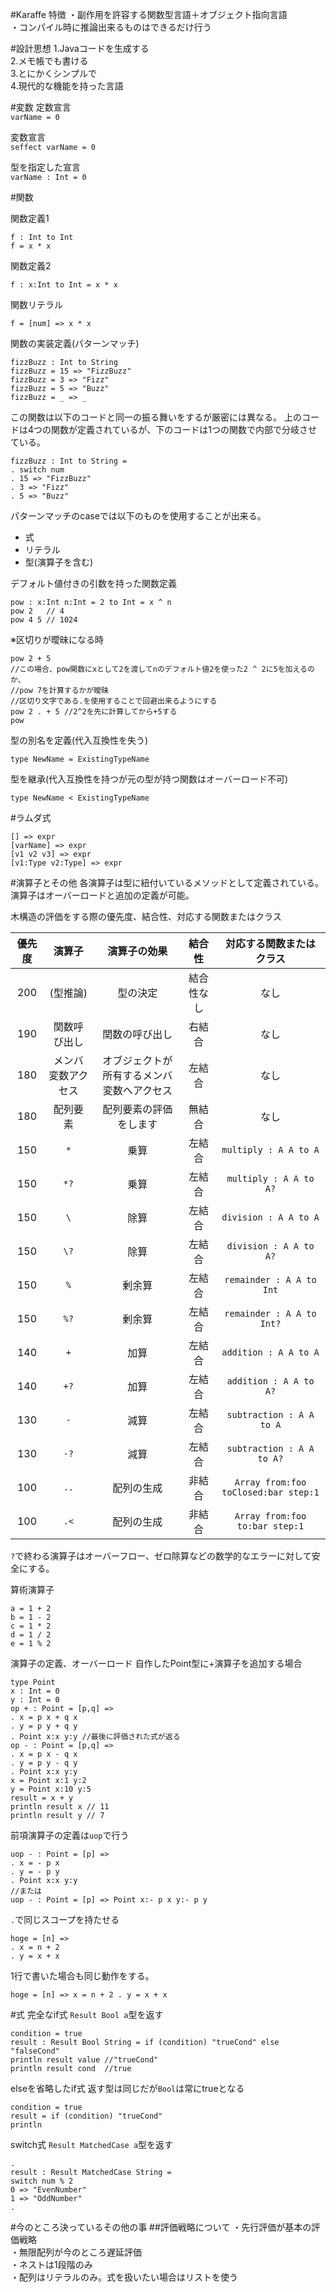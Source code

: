 #Karaffe
特徴
・副作用を許容する関数型言語＋オブジェクト指向言語  
・コンパイル時に推論出来るものはできるだけ行う  

#設計思想
1.Javaコードを生成する  
2.メモ帳でも書ける  
3.とにかくシンプルで  
4.現代的な機能を持った言語  

#変数
定数宣言  
`varName = 0`

変数宣言  
`seffect varName = 0`

型を指定した宣言  
`varName : Int = 0`

#関数

関数定義1

```
f : Int to Int
f = x * x
```

関数定義2

```
f : x:Int to Int = x * x
```

関数リテラル

```
f = [num] => x * x
```

関数の実装定義(パターンマッチ)

```
fizzBuzz : Int to String
fizzBuzz = 15 => "FizzBuzz" 
fizzBuzz = 3 => "Fizz"
fizzBuzz = 5 => "Buzz"
fizzBuzz = _ => _
```
この関数は以下のコードと同一の振る舞いをするが厳密には異なる。
上のコードは4つの関数が定義されているが、下のコードは1つの関数で内部で分岐させている。

```
fizzBuzz : Int to String =
. switch num
. 15 => "FizzBuzz"
. 3 => "Fizz"
. 5 => "Buzz"
```

パターンマッチのcaseでは以下のものを使用することが出来る。

- 式
- リテラル
- 型(演算子を含む)

デフォルト値付きの引数を持った関数定義

```
pow : x:Int n:Int = 2 to Int = x ^ n
pow 2   // 4
pow 4 5 // 1024
```
※区切りが曖昧になる時

```
pow 2 + 5
//この場合、pow関数にxとして2を渡してnのデフォルト値2を使った2 ^ 2に5を加えるのか、
//pow 7を計算するかが曖昧
//区切り文字である.を使用することで回避出来るようにする
pow 2 . + 5 //2^2を先に計算してから+5する
pow 
```

型の別名を定義(代入互換性を失う)

```
type NewName = ExistingTypeName
```

型を継承(代入互換性を持つが元の型が持つ関数はオーバーロード不可)

```
type NewName < ExistingTypeName
```

#ラムダ式

```
[] => expr
[varName] => expr
[v1 v2 v3] => expr
[v1:Type v2:Type] => expr
```

#演算子とその他
各演算子は型に紐付いているメソッドとして定義されている。
演算子はオーバーロードと追加の定義が可能。

木構造の評価をする際の優先度、結合性、対応する関数またはクラス

| 優先度 | 演算子 | 演算子の効果 | 結合性 | 対応する関数またはクラス
|:---:|:---:|:---:|:---:|:---:|
| 200 | (型推論) | 型の決定 | 結合性なし | なし
| 190 | 関数呼び出し | 関数の呼び出し | 右結合 | なし
| 180 | メンバ変数アクセス | オブジェクトが所有するメンバ変数へアクセス | 左結合 | なし
| 180 | 配列要素 | 配列要素の評価をします | 無結合 | なし
| 150 | `*` | 乗算 | 左結合 | `multiply : A A to A`
| 150 | `*?`| 乗算 | 左結合 | `multiply : A A to A?`
| 150 | `\` | 除算 | 左結合 | `division : A A to A`
| 150 | `\?`| 除算 | 左結合 | `division : A A to A?`
| 150 | `%` | 剰余算 | 左結合 | `remainder : A A to Int`
| 150 | `%?`| 剰余算 | 左結合 | `remainder : A A to Int?`
| 140 | `+` | 加算 | 左結合 | `addition : A A to A`
| 140 | `+?`| 加算 | 左結合 | `addition : A A to A?`
| 130 | `-` | 減算 | 左結合 | `subtraction : A A to A`
| 130 | `-?` | 減算 | 左結合 | `subtraction : A A to A?`
| 100 | `..` | 配列の生成 | 非結合 | `Array from:foo toClosed:bar step:1`
| 100 | `.<` | 配列の生成 | 非結合 | `Array from:foo to:bar step:1`

`?`で終わる演算子はオーバーフロー、ゼロ除算などの数学的なエラーに対して安全にする。  

算術演算子

```
a = 1 + 2
b = 1 - 2
c = 1 * 2
d = 1 / 2
e = 1 % 2
```

演算子の定義、オーバーロード
自作したPoint型に+演算子を追加する場合

```
type Point
x : Int = 0
y : Int = 0
op + : Point = [p,q] => 
. x = p x + q x
. y = p y + q y
. Point x:x y:y //最後に評価された式が返る
op - : Point = [p,q] => 
. x = p x - q x
. y = p y - q y
. Point x:x y:y
x = Point x:1 y:2
y = Point x:10 y:5
result = x + y
println result x // 11
println result y // 7
```

前項演算子の定義は`uop`で行う

```
uop - : Point = [p] =>
. x = - p x 
. y = - p y
. Point x:x y:y
//または
uop - : Point = [p] => Point x:- p x y:- p y
```

`.`で同じスコープを持たせる

```
hoge = [n] =>
. x = n + 2
. y = x + x
```

1行で書いた場合も同じ動作をする。

```
hoge = [n] => x = n + 2 . y = x + x
```

#式
完全なif式
`Result Bool a`型を返す

```
condition = true
result : Result Bool String = if (condition) "trueCond" else "falseCond"
println result value //"trueCond"
println result cond  //true
```

elseを省略したif式
返す型は同じだが`Bool`は常にtrueとなる
```
condition = true
result = if (condition) "trueCond"
println 
```

switch式
`Result MatchedCase a`型を返す

```
.
result : Result MatchedCase String = 
switch num % 2
0 => "EvenNumber"
1 => "OddNumber"
.
```	


#今のところ決っているその他の事
##評価戦略について
・先行評価が基本の評価戦略  
・無限配列が今のところ遅延評価  
・ネストは1段階のみ  
・配列はリテラルのみ。式を扱いたい場合はリストを使う
